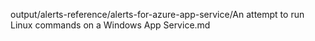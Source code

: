 output/alerts-reference/alerts-for-azure-app-service/An attempt to run Linux commands on a Windows App Service.md